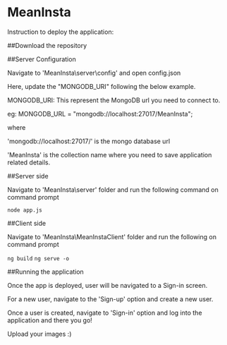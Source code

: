 # MeanInsta

Instruction to deploy the application: 

##Download the repository

##Server Configuration 

Navigate to 'MeanInsta\server\config' and open config.json 

Here, update the "MONGODB_URI" following the below example. 

MONGODB_URI: This represent the MongoDB url you need to connect to. 

eg: MONGODB_URL = "mongodb://localhost:27017/MeanInsta"; 

where 

'mongodb://localhost:27017/' is the mongo database url 

'MeanInsta' is the collection name where you need to save application related details.

##Server side 

Navigate to 'MeanInsta\server' folder and run the following command on command prompt 

`node app.js`

##Client side 

Navigate to 'MeanInsta\MeanInstaClient' folder and run the following on command prompt 

`ng build`
`ng serve -o`

##Running the application 

Once the app is deployed, user will be navigated to a Sign-in screen. 

For a new user, navigate to the 'Sign-up' option and create a new user.

Once a user is created, navigate to 'Sign-in' option and log into the application and there you go! 

Upload your images :)
